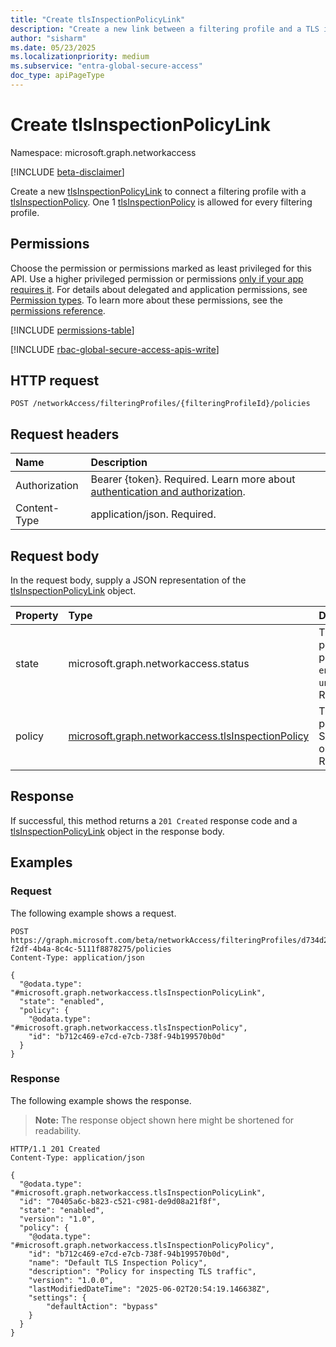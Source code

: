 ```yaml
---
title: "Create tlsInspectionPolicyLink"
description: "Create a new link between a filtering profile and a TLS inspection policy."
author: "sisharm"
ms.date: 05/23/2025
ms.localizationpriority: medium
ms.subservice: "entra-global-secure-access"
doc_type: apiPageType
---
```


# Create tlsInspectionPolicyLink

Namespace: microsoft.graph.networkaccess

[!INCLUDE [beta-disclaimer](../../includes/beta-disclaimer.md)]

Create a new [tlsInspectionPolicyLink](../resources/networkaccess-tlsinspectionpolicylink.md) to connect a filtering profile with a [tlsInspectionPolicy](../resources/networkaccess-tlsinspectionpolicy.md). One 1 [tlsInspectionPolicy](../resources/networkaccess-tlsinspectionpolicy.md) is allowed for every filtering profile.

## Permissions

Choose the permission or permissions marked as least privileged for this API. Use a higher privileged permission or permissions [only if your app requires it](/graph/permissions-overview#best-practices-for-using-microsoft-graph-permissions). For details about delegated and application permissions, see [Permission types](/graph/permissions-overview#permission-types). To learn more about these permissions, see the [permissions reference](/graph/permissions-reference).

<!-- {
  "blockType": "permissions",
  "name": "networkaccess-tlsinspectionpolicylink-post-permissions"
}
-->
[!INCLUDE [permissions-table](../includes/permissions/networkaccess-tlsinspectionpolicylink-post-permissions.md)]

[!INCLUDE [rbac-global-secure-access-apis-write](../includes/rbac-for-apis/rbac-global-secure-access-apis-write.md)]

## HTTP request

<!-- {
  "blockType": "ignored"
}
-->
``` http
POST /networkAccess/filteringProfiles/{filteringProfileId}/policies
```

## Request headers

|Name|Description|
|:---|:---|
|Authorization|Bearer {token}. Required. Learn more about [authentication and authorization](/graph/auth/auth-concepts).|
|Content-Type|application/json. Required.|

## Request body

In the request body, supply a JSON representation of the [tlsInspectionPolicyLink](../resources/networkaccess-tlsinspectionpolicylink.md) object.

|Property|Type|Description|
|:---|:---|:---|
|state|microsoft.graph.networkaccess.status|The state of the policy link. The possible values are: `enabled`, `disabled`, `unknownFutureValue`. Required.|
|policy|[microsoft.graph.networkaccess.tlsInspectionPolicy](../resources/networkaccess-tlsinspectionpolicy.md)|The TLS inspection policy to be linked. Supply the policy object with its ID. Required.|

## Response

If successful, this method returns a `201 Created` response code and a [tlsInspectionPolicyLink](../resources/networkaccess-tlsinspectionpolicylink.md) object in the response body.

## Examples

### Request

The following example shows a request.
<!-- {
  "blockType": "request",
  "name": "create_tlsinspectionpolicylink",
  "sampleKeys": ["d734d2de-f2df-4b4a-8c4c-5111f8878275"]
}
-->
``` http
POST https://graph.microsoft.com/beta/networkAccess/filteringProfiles/d734d2de-f2df-4b4a-8c4c-5111f8878275/policies
Content-Type: application/json

{
  "@odata.type": "#microsoft.graph.networkaccess.tlsInspectionPolicyLink",
  "state": "enabled",
  "policy": {
    "@odata.type": "#microsoft.graph.networkaccess.tlsInspectionPolicy",
    "id": "b712c469-e7cd-e7cb-738f-94b199570b0d"
  }
}
```

### Response

The following example shows the response.
>**Note:** The response object shown here might be shortened for readability.
<!-- {
  "blockType": "response",
  "truncated": true,
  "@odata.type": "microsoft.graph.networkaccess.tlsInspectionPolicyLink"
}
-->
``` http
HTTP/1.1 201 Created
Content-Type: application/json

{
  "@odata.type": "#microsoft.graph.networkaccess.tlsInspectionPolicyLink",
  "id": "70405a6c-b823-c521-c981-de9d08a21f8f",
  "state": "enabled",
  "version": "1.0",
  "policy": {
    "@odata.type": "#microsoft.graph.networkaccess.tlsInspectionPolicyPolicy",
    "id": "b712c469-e7cd-e7cb-738f-94b199570b0d",
    "name": "Default TLS Inspection Policy",
    "description": "Policy for inspecting TLS traffic",
    "version": "1.0.0",
    "lastModifiedDateTime": "2025-06-02T20:54:19.146638Z",
    "settings": {
        "defaultAction": "bypass"
    }
  }
}
```
